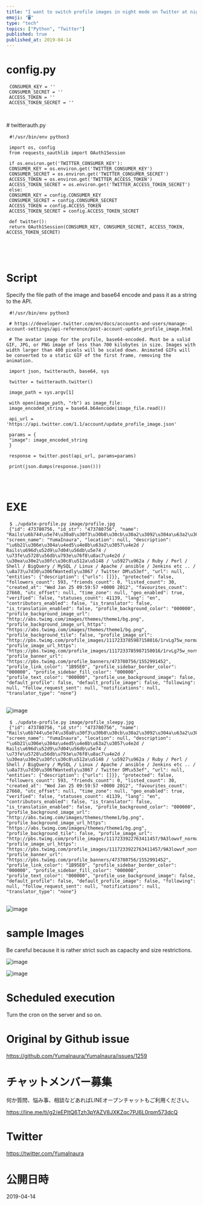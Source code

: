 ```yaml
---
title: "I want to switch profile images in night mode on Twitter at night. (#P"
emoji: "🖥"
type: "tech"
topics: ["Python", "Twitter"]
published: true
published_at: 2019-04-14
---
```


<h1> config.py </h1>

<pre> <code>CONSUMER_KEY = &#39;&#39; 
 CONSUMER_SECRET = &#39;&#39; 
 ACCESS_TOKEN = &#39;&#39; 
 ACCESS_TOKEN_SECRET = &#39;&#39; 
 
</code> </pre>

<p> # twitterauth.py </p>

<pre> <code class="py">#!/usr/bin/env python3 
 
 import os, config 
 from requests_oauthlib import OAuth1Session 
 
 if os.environ.get(&#39;TWITTER_CONSUMER_KEY&#39;): 
 CONSUMER_KEY = os.environ.get(&#39;TWITTER_CONSUMER_KEY&#39;) 
 CONSUMER_SECRET = os.environ.get(&#39;TWITTER_CONSUMER_SECRET&#39;) 
 ACCESS_TOKEN = os.environ.get(&#39;TWITTER_ACCESS_TOKEN&#39;) 
 ACCESS_TOKEN_SECRET = os.environ.get(&#39;TWITTER_ACCESS_TOKEN_SECRET&#39;) 
 else: 
 CONSUMER_KEY = config.CONSUMER_KEY 
 CONSUMER_SECRET = config.CONSUMER_SECRET 
 ACCESS_TOKEN = config.ACCESS_TOKEN 
 ACCESS_TOKEN_SECRET = config.ACCESS_TOKEN_SECRET 
 
 def twitter(): 
 return OAuth1Session(CONSUMER_KEY, CONSUMER_SECRET, ACCESS_TOKEN, ACCESS_TOKEN_SECRET) 
 
 
 
</code> </pre>

<h1> Script </h1>

<p> Specify the file path of the image and base64 encode and pass it as a string to the API. </p>

<pre> <code class="py">#!/usr/bin/env python3 
 
 # https://developer.twitter.com/en/docs/accounts-and-users/manage-account-settings/api-reference/post-account-update_profile_image.html 
 
 # The avatar image for the profile, base64-encoded. Must be a valid GIF, JPG, or PNG image of less than 700 kilobytes in size. Images with width larger than 400 pixels will be scaled down. Animated GIFs will be converted to a static GIF of the first frame, removing the animation. 
 
 import json, twitterauth, base64, sys 
 
 twitter = twitterauth.twitter() 
 
 image_path = sys.argv[1] 
 
 with open(image_path, &quot;rb&quot;) as image_file: 
 image_encoded_string = base64.b64encode(image_file.read()) 
 
 api_url = &#39;https://api.twitter.com/1.1/account/update_profile_image.json&#39; 
 
 params = { 
 &quot;image&quot;: image_encoded_string 
 } 
 
 response = twitter.post(api_url, params=params) 
 
 print(json.dumps(response.json())) 
 
 
</code> </pre>

<h1> EXE </h1>

<pre> <code>$ ./update-profile.py image/profile.jpg 
 {&quot;id&quot;: 473780756, &quot;id_str&quot;: &quot;473780756&quot;, &quot;name&quot;: &quot;Rails\u6b744\u5e74\u30a8\u30f3\u30b8\u30cb\u30a2\u3092\u304a\u63a2\u3057\u306e\u65b9\u306f\u3053\u3061\u3089\u307e\u3067@\u7a32\u6d66\u60a0\u99ac&quot;, &quot;screen_name&quot;: &quot;YumaInaura&quot;, &quot;location&quot;: null, &quot;description&quot;: &quot;\u6b21\u306e\u304a\u4ed5\u4e8b\u63a2\u3057\u4e2d / Rails\u696d\u52d9\u7d04\u56db\u5e74 / \u73fe\u5728\u56db\u793e\u76f8\u8ac7\u4e2d / \u30ea\u30e2\u30fc\u30c8\u512a\u5148 / \u5927\u962a / Ruby / Perl / Shell / BigQuery / MySQL / Linux / Apache / ansible / Jenkins etc .. / \u8a73\u7d30\u306fWantedly\u3067 / Twitter DM\u53ef&quot;, &quot;url&quot;: null, &quot;entities&quot;: {&quot;description&quot;: {&quot;urls&quot;: []}}, &quot;protected&quot;: false, &quot;followers_count&quot;: 593, &quot;friends_count&quot;: 0, &quot;listed_count&quot;: 30, &quot;created_at&quot;: &quot;Wed Jan 25 09:59:57 +0000 2012&quot;, &quot;favourites_count&quot;: 27660, &quot;utc_offset&quot;: null, &quot;time_zone&quot;: null, &quot;geo_enabled&quot;: true, &quot;verified&quot;: false, &quot;statuses_count&quot;: 41139, &quot;lang&quot;: &quot;en&quot;, &quot;contributors_enabled&quot;: false, &quot;is_translator&quot;: false, &quot;is_translation_enabled&quot;: false, &quot;profile_background_color&quot;: &quot;000000&quot;, &quot;profile_background_image_url&quot;: &quot;http://abs.twimg.com/images/themes/theme1/bg.png&quot;, &quot;profile_background_image_url_https&quot;: &quot;https://abs.twimg.com/images/themes/theme1/bg.png&quot;, &quot;profile_background_tile&quot;: false, &quot;profile_image_url&quot;: &quot;http://pbs.twimg.com/profile_images/1117233785987158016/1rvLg75w_normal.jpg&quot;, &quot;profile_image_url_https&quot;: &quot;https://pbs.twimg.com/profile_images/1117233785987158016/1rvLg75w_normal.jpg&quot;, &quot;profile_banner_url&quot;: &quot;https://pbs.twimg.com/profile_banners/473780756/1552991452&quot;, &quot;profile_link_color&quot;: &quot;1B95E0&quot;, &quot;profile_sidebar_border_color&quot;: &quot;000000&quot;, &quot;profile_sidebar_fill_color&quot;: &quot;000000&quot;, &quot;profile_text_color&quot;: &quot;000000&quot;, &quot;profile_use_background_image&quot;: false, &quot;default_profile&quot;: false, &quot;default_profile_image&quot;: false, &quot;following&quot;: null, &quot;follow_request_sent&quot;: null, &quot;notifications&quot;: null, &quot;translator_type&quot;: &quot;none&quot;} 
</code> </pre>

<p><img src="https://user-images.githubusercontent.com/13635059/56087018-a7d2d780-5e9d-11e9-9888-3459659025ed.png" alt="image"></p>

<pre> <code>$ ./update-profile.py image/profile_sleepy.jpg 
 {&quot;id&quot;: 473780756, &quot;id_str&quot;: &quot;473780756&quot;, &quot;name&quot;: &quot;Rails\u6b744\u5e74\u30a8\u30f3\u30b8\u30cb\u30a2\u3092\u304a\u63a2\u3057\u306e\u65b9\u306f\u3053\u3061\u3089\u307e\u3067@\u7a32\u6d66\u60a0\u99ac&quot;, &quot;screen_name&quot;: &quot;YumaInaura&quot;, &quot;location&quot;: null, &quot;description&quot;: &quot;\u6b21\u306e\u304a\u4ed5\u4e8b\u63a2\u3057\u4e2d / Rails\u696d\u52d9\u7d04\u56db\u5e74 / \u73fe\u5728\u56db\u793e\u76f8\u8ac7\u4e2d / \u30ea\u30e2\u30fc\u30c8\u512a\u5148 / \u5927\u962a / Ruby / Perl / Shell / BigQuery / MySQL / Linux / Apache / ansible / Jenkins etc .. / \u8a73\u7d30\u306fWantedly\u3067 / Twitter DM\u53ef&quot;, &quot;url&quot;: null, &quot;entities&quot;: {&quot;description&quot;: {&quot;urls&quot;: []}}, &quot;protected&quot;: false, &quot;followers_count&quot;: 593, &quot;friends_count&quot;: 0, &quot;listed_count&quot;: 30, &quot;created_at&quot;: &quot;Wed Jan 25 09:59:57 +0000 2012&quot;, &quot;favourites_count&quot;: 27660, &quot;utc_offset&quot;: null, &quot;time_zone&quot;: null, &quot;geo_enabled&quot;: true, &quot;verified&quot;: false, &quot;statuses_count&quot;: 41139, &quot;lang&quot;: &quot;en&quot;, &quot;contributors_enabled&quot;: false, &quot;is_translator&quot;: false, &quot;is_translation_enabled&quot;: false, &quot;profile_background_color&quot;: &quot;000000&quot;, &quot;profile_background_image_url&quot;: &quot;http://abs.twimg.com/images/themes/theme1/bg.png&quot;, &quot;profile_background_image_url_https&quot;: &quot;https://abs.twimg.com/images/themes/theme1/bg.png&quot;, &quot;profile_background_tile&quot;: false, &quot;profile_image_url&quot;: &quot;http://pbs.twimg.com/profile_images/1117233922763411457/9A3lowvf_normal.jpg&quot;, &quot;profile_image_url_https&quot;: &quot;https://pbs.twimg.com/profile_images/1117233922763411457/9A3lowvf_normal.jpg&quot;, &quot;profile_banner_url&quot;: &quot;https://pbs.twimg.com/profile_banners/473780756/1552991452&quot;, &quot;profile_link_color&quot;: &quot;1B95E0&quot;, &quot;profile_sidebar_border_color&quot;: &quot;000000&quot;, &quot;profile_sidebar_fill_color&quot;: &quot;000000&quot;, &quot;profile_text_color&quot;: &quot;000000&quot;, &quot;profile_use_background_image&quot;: false, &quot;default_profile&quot;: false, &quot;default_profile_image&quot;: false, &quot;following&quot;: null, &quot;follow_request_sent&quot;: null, &quot;notifications&quot;: null, &quot;translator_type&quot;: &quot;none&quot;} 
</code> </pre>

<p><img src="https://user-images.githubusercontent.com/13635059/56087024-bae5a780-5e9d-11e9-9a37-6149a8aa6174.png" alt="image"></p>

<h1> sample Images </h1>

<p> Be careful because it is rather strict such as capacity and size restrictions. </p>

<p><img src="https://user-images.githubusercontent.com/13635059/56087008-8a057280-5e9d-11e9-94c0-6dd5c35a2c75.png" alt="image"></p>

<p><img src="https://user-images.githubusercontent.com/13635059/56087028-d781df80-5e9d-11e9-9cf3-0b1488c94d01.png" alt="image"></p>

<h1> Scheduled execution </h1>

<p> Turn the cron on the server and so on. </p>


# Original by Github issue

https://github.com/YumaInaura/YumaInaura/issues/1259








<!-- Update From Qiita API -->

# チャットメンバー募集


何か質問、悩み事、相談などあればLINEオープンチャットもご利用ください。

https://line.me/ti/g2/eEPltQ6Tzh3pYAZV8JXKZqc7PJ6L0rpm573dcQ





# Twitter


https://twitter.com/YumaInaura


<!-- Update From Qiita API -->



# 公開日時

2019-04-14
